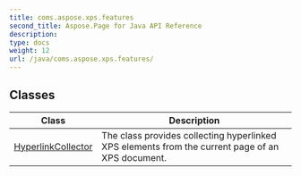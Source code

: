 ```yaml
---
title: coms.aspose.xps.features
second_title: Aspose.Page for Java API Reference
description: 
type: docs
weight: 12
url: /java/coms.aspose.xps.features/
---
```


## Classes

| Class | Description |
| --- | --- |
| [HyperlinkCollector](../coms.aspose.xps.features/hyperlinkcollector) | The class provides collecting hyperlinked XPS elements from the current page of an XPS document. |
